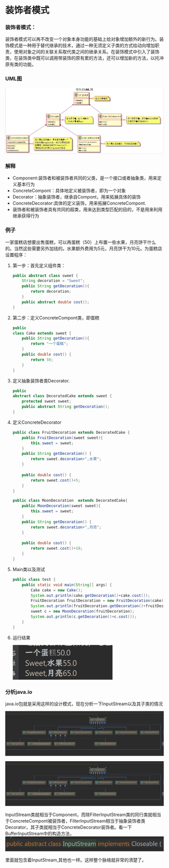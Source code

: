 # 装饰者模式

### 装饰者模式：

​	装饰者模式可以再不改变一个对象本身功能的基础上给对象增加额外的新行为。装饰模式是一种用于替代继承的技术，通过一种无须定义子类的方式给动向增加职责，使用对象之间的关联关系取代类之间的继承关系。在装饰模式中引入了装饰类，在装饰类中既可以调用带装饰的原有累的方法，还可以增加新的方法，以托冲原有类的功能。

### UML图

![装饰者模式.webp](https://raw.githubusercontent.com/UchinoMENG/PersonalLearn/master/image/装饰者模式.webp)



### 解释

- Component:装饰者和被装饰者共同的父类，是一个接口或者抽象类，用来定义基本行为
- ConcreteCompont：具体地定义被装饰者，即为一个对象
- Decorator：抽象装饰者，继承自Compont，用来拓展具体的装饰
- ConcreteDecorator:具体的定义装饰，用来拓展ConcreteCompont.
- 装饰者和被装饰者具有共同的超类，用来达到类型匹配的目的，不是用来利用继承获得行为

### 例子

一家蛋糕店想要出售蛋糕，可以再蛋糕（50）上布置一些水果，月亮饼干什么的。当然这些需要另外加钱的。水果额外费用为5元，月亮饼干为10元。为蛋糕店设置程序：

1. 第一步：首先定义组件类：

   ```java
   public abstract class sweet {
       String decoration = "Sweet";
       public String getDecoration(){
           return decoration;
       }
       public abstract double cost();
   }
   
   
   ```

2. 第二步：定义ConcreteCompont类，即蛋糕

   ```java
   public
   class Cake extends sweet {
       public String getDecoration(){
           return "一个蛋糕";
       }
       public double cost() {
           return 50;
       }
   }
   
   
   ```

3. 定义抽象装饰者类Decorator.

   ```java
   public
   abstract class DecoratedCake extends sweet {
       protected sweet sweet;
       public abstract String getDecoration();
   }
   
   ```

4. 定义ConcreteDecorator

   ```java
   public class FruitDecoration extends DecoratedCake {
       public FruitDecoration(sweet sweet){
           this.sweet = sweet;
       }
       public String getDecoration() {
           return sweet.decoration+",水果";
       }
   
       public double cost() {
           return sweet.cost()+5;
       }
   }
   
   ```

   ```java
   public class MoonDecoration  extends DecoratedCake{
       public MoonDecoration(sweet sweet){
           this.sweet = sweet;
       }
       public String getDecoration() {
           return sweet.decoration+",月亮";
       }
   
       public double cost() {
           return sweet.cost()+10;
       }
   }
   
   ```

5. Main类以及测试

   ```java
   public class test {
       public static void main(String[] args) {
           Cake cake = new Cake();
           System.out.println(cake.getDecoration()+cake.cost());
           FruitDecoration fruitDecoration = new FruitDecoration(cake);
           System.out.println(fruitDecoration.getDecoration()+fruitDecoration.cost());
           sweet c = new MoonDecoration(fruitDecoration);
           System.out.println(c.getDecoration()+c.cost());
       }
   }
   
   ```

6. 运行结果

   ![image-20200319144612804](https://raw.githubusercontent.com/UchinoMENG/PersonalLearn/master/image/image-20200319144612804.png)
   
   

### 分析java.io

java.io包就是采用这样的设计模式，现在分析一下InputStream以及其子类的情况

![image-20200319145058976](https://raw.githubusercontent.com/UchinoMENG/PersonalLearn/master/image/image-20200319145058976.png)

![image-20200319145145750](https://raw.githubusercontent.com/UchinoMENG/PersonalLearn/master/image/image-20200319145058976.png)

InputStream类就相当于Component，而除FilterInputStream类的同行类就相当于ConcreteCompont被装饰者，FilterInputStream相当于抽象装饰者类Decorator，其子类就相当于ConcreteDecorator装饰者。看一下BufferInputStream中的构造方法，![image-20200319150205640](https://raw.githubusercontent.com/UchinoMENG/PersonalLearn/master/image/image-20200319145145750.png)

里面就包含着InputStream,其他也一样。这样整个脉络就非常的清楚了。

